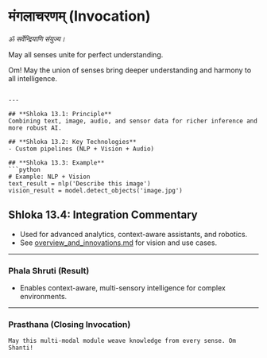 # मंगलाचरणम् (Invocation)

_ॐ सर्वेन्द्रियाणि संयुज्य।_

May all senses unite for perfect understanding.

Om! May the union of senses bring deeper understanding and harmony to all intelligence.
```

---

## **Shloka 13.1: Principle**
Combining text, image, audio, and sensor data for richer inference and more robust AI.

## **Shloka 13.2: Key Technologies**
- Custom pipelines (NLP + Vision + Audio)

## **Shloka 13.3: Example**
```python
# Example: NLP + Vision
text_result = nlp('Describe this image')
vision_result = model.detect_objects('image.jpg')
```

## **Shloka 13.4: Integration Commentary**
- Used for advanced analytics, context-aware assistants, and robotics.
- See [overview_and_innovations.md](../overview_and_innovations.md) for vision and use cases.

---

### **Phala Shruti (Result)**
- Enables context-aware, multi-sensory intelligence for complex environments.

---

### **Prasthana (Closing Invocation)**

```text
May this multi-modal module weave knowledge from every sense. Om Shanti!
```
